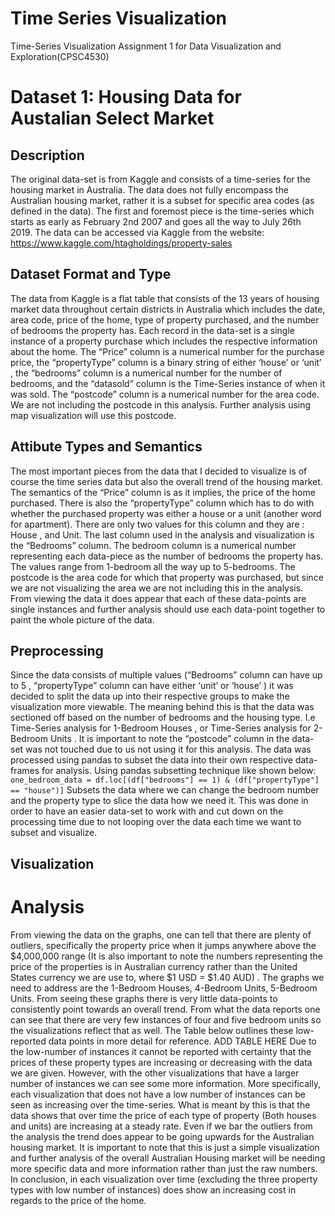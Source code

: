 # Time Series Visualization 
Time-Series Visualization Assignment 1 for Data Visualization and Exploration(CPSC4530)

# Dataset 1: Housing Data for Austalian Select Market
## Description
  The original data-set is from Kaggle and consists of a time-series for the housing market in Australia. The data does not fully encompass the Australian housing market, rather it is a subset for specific area codes (as defined in the data). The first and foremost piece is the time-series which starts as early as February 2nd 2007 and goes all the way to July 26th 2019. The data can be accessed via Kaggle from the website: 
https://www.kaggle.com/htagholdings/property-sales


## Dataset Format and Type
  The data from Kaggle is a flat table that consists of the 13 years of housing market data throughout certain districts in Australia which includes the date, area code, price of the home, type of property purchased, and the number of bedrooms the property has. Each record in the data-set is a single instance of a property purchase which includes the respective information about the home. The “Price” column is a numerical number for the purchase price, the “propertyType” column is a binary string of either ‘house’ or ‘unit’ , the “bedrooms” column is a numerical number for the number of bedrooms, and the “datasold” column is the Time-Series instance of when it was sold. The “postcode” column is a numerical number for the area code. We are not including the postcode in this analysis. Further analysis using map visualization will use this postcode. 

## Attibute Types and Semantics
  The most important pieces from the data that I decided to visualize is of course the time series data but also the overall trend of the housing market. The semantics of the “Price” column is as it implies, the price of the home purchased. There is also the “propertyType” column which has to do with whether the purchased property was either a house or a unit (another word for apartment). There are only two values for this column and they are : House , and Unit. The last column used in the analysis and visualization is the “Bedrooms” column. The bedroom column is a numerical number representing each data-piece as the number of bedrooms the property has. The values range from 1-bedroom all the way up to 5-bedrooms. The postcode is the area code for which that property was purchased, but since we are not visualizing the area we are not including this in the analysis. From viewing the data it does appear that each of these data-points are single instances and further analysis should use each data-point together to paint the whole picture of the data. 

## Preprocessing
  Since the data consists of multiple values (“Bedrooms” column can have up to 5 , “propertyType” column can have either ‘unit’ or ‘house’ ) it was decided to split the data up into their respective groups to make the visualization more viewable. The meaning behind this is that the data was sectioned off based on the number of bedrooms and the housing type. I.e Time-Series analysis for 1-Bedroom Houses , or Time-Series analysis for 2-Bedroom Units . It is important to note the “postcode” column in the data-set was not touched due to us not using it for this analysis. The data was processed using pandas to subset the data into their own respective data-frames for analysis.  Using pandas subsetting technique like shown below: 
`one_bedroom_data = df.loc[(df["bedrooms"] == 1) & (df["propertyType"] == "house")]`
  Subsets the data where we can change the bedroom number and the property type to slice the data how we need it. This was done in order to have an easier data-set to work with and cut down on the processing time due to not looping over the data each time we want to subset and visualize. 

## Visualization

# Analysis
  From viewing the data on the graphs, one can tell that there are plenty of outliers, specifically the property price when it jumps anywhere above the $4,000,000 range (It is also important to note the numbers representing the price of the properties is in Australian currency rather than the United States currency we are use to, where $1 USD = $1.40 AUD) . The graphs we need to address are the 1-Bedroom Houses, 4-Bedroom Units, 5-Bedroom Units. From seeing these graphs there is very little data-points to consistently point towards an overall trend. From what the data reports one can see that there are very few instances of four and five bedroom units so the visualizations reflect that as well. The Table below outlines these low-reported data points in more detail for reference.
 ADD TABLE HERE
 Due to the low-number of instances it cannot be reported with certainty that the prices of these property types are increasing or decreasing with the data we are given. However, with the other visualizations that have a larger number of instances we can see some more information. More specifically, each visualization that does not have a low number of instances can be seen as increasing over the time-series. What is meant by this is that the data shows that over time the price of each type of property (Both houses and units) are increasing at a steady rate. Even if we bar the outliers from the analysis the trend does appear to be going upwards for the Australian housing market. It is important to note that this is just a simple visualization and further analysis of the overall Australian Housing market will be needing more specific data and more information rather than just the raw numbers. In conclusion, in each visualization over time (excluding the three property types with low number of instances) does show an increasing cost in regards to the price of the home. 

